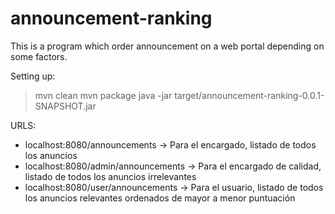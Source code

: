 # announcement-ranking

This is a program which order announcement on a web portal depending on some factors.

Setting up:

> mvn clean
> mvn package
> java -jar target/announcement-ranking-0.0.1-SNAPSHOT.jar

URLS:
- localhost:8080/announcements -> Para el encargado, listado de todos los anuncios
- localhost:8080/admin/announcements -> Para el encargado de calidad, listado de todos los anuncios irrelevantes
- localhost:8080/user/announcements -> Para el usuario, listado de todos los anuncios relevantes ordenados de mayor a menor puntuación
